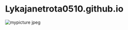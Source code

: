# Lykajanetrota0510.github.io
![mypicture jpeg](https://user-images.githubusercontent.com/80504300/116031929-4bf8d700-a691-11eb-8db1-5eb975c978d3.jpg)

